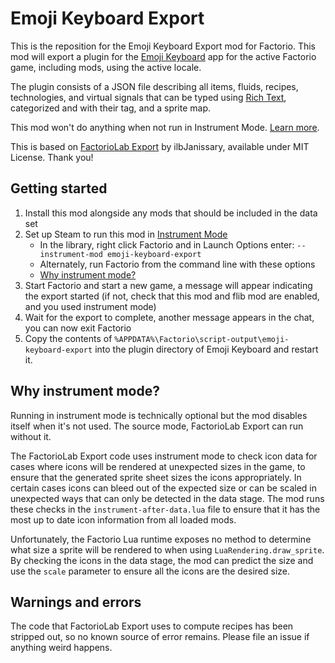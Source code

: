 # Emoji Keyboard Export

This is the reposition for the Emoji Keyboard Export mod for Factorio.
This mod will export a plugin for the [Emoji Keyboard](https://github.com/gilleswaeber/emoji-keyboard) app for the active Factorio game, including mods, using the active locale.

The plugin consists of a JSON file describing all items, fluids, recipes, technologies, and virtual signals that can be typed using [Rich Text](https://wiki.factorio.com/Rich_text), categorized and with their tag, and a sprite map.

This mod won't do anything when not run in Instrument Mode. [Learn more](#why-instrument-mode).

This is based on [FactorioLab Export](https://github.com/factoriolab/factoriolab-export) by ilbJanissary, available under MIT License. Thank you!

## Getting started

1. Install this mod alongside any mods that should be included in the data set
2. Set up Steam to run this mod in [Instrument Mode](https://lua-api.factorio.com/latest/Instrument.html)
   - In the library, right click Factorio and in Launch Options enter: `--instrument-mod emoji-keyboard-export`
   - Alternately, run Factorio from the command line with these options
   - [Why instrument mode?](#why-instrument-mode)
3. Start Factorio and start a new game, a message will appear indicating the export started (if not, check that this mod and flib mod are enabled, and you used instrument mode)
4. Wait for the export to complete, another message appears in the chat, you can now exit Factorio
5. Copy the contents of `%APPDATA%\Factorio\script-output\emoji-keyboard-export` into the plugin directory of Emoji Keyboard and restart it.

## Why instrument mode?

Running in instrument mode is technically optional but the mod disables itself when it's not used. The source mode, FactorioLab Export can run without it.

The FactorioLab Export code uses instrument mode to check icon data for cases where icons will be rendered at unexpected sizes in the game, to ensure that the generated sprite sheet sizes the icons appropriately. In certain cases icons can bleed out of the expected size or can be scaled in unexpected ways that can only be detected in the data stage. The mod runs these checks in the `instrument-after-data.lua` file to ensure that it has the most up to date icon information from all loaded mods.

Unfortunately, the Factorio Lua runtime exposes no method to determine what size a sprite will be rendered to when using `LuaRendering.draw_sprite`. By checking the icons in the data stage, the mod can predict the size and use the `scale` parameter to ensure all the icons are the desired size.

## Warnings and errors

The code that FactorioLab Export uses to compute recipes has been stripped out, so no known source of error remains.
Please file an issue if anything weird happens.
